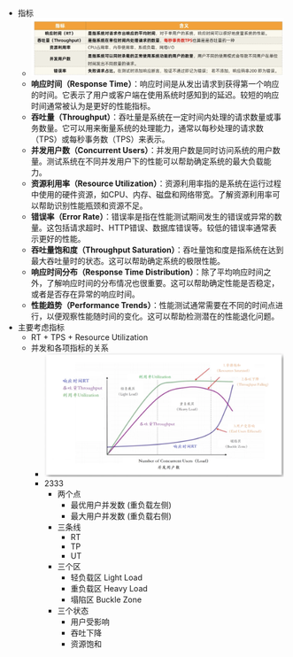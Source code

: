 - 指标
	- ![image.png](../assets/image_1695352214663_0.png)
	- **响应时间（Response Time）**：响应时间是从发出请求到获得第一个响应的时间。它表示了用户或客户端在使用系统时感知到的延迟。较短的响应时间通常被认为是更好的性能指标。
	- **吞吐量（Throughput）**：吞吐量是系统在一定时间内处理的请求数量或事务数量。它可以用来衡量系统的处理能力，通常以每秒处理的请求数（TPS）或每秒事务数（TPS）来表示。
	- **并发用户数（Concurrent Users）**：并发用户数是同时访问系统的用户数量。测试系统在不同并发用户下的性能可以帮助确定系统的最大负载能力。
	- **资源利用率（Resource Utilization）**：资源利用率指的是系统在运行过程中使用的硬件资源，如CPU、内存、磁盘和网络带宽。了解资源利用率可以帮助识别性能瓶颈和资源不足。
	- **错误率（Error Rate）**：错误率是指在性能测试期间发生的错误或异常的数量。这包括请求超时、HTTP错误、数据库错误等。较低的错误率通常表示更好的性能。
	- **吞吐量饱和度（Throughput Saturation）**：吞吐量饱和度是指系统在达到最大吞吐量时的状态。这可以帮助确定系统的极限性能。
	- **响应时间分布（Response Time Distribution）**：除了平均响应时间之外，了解响应时间的分布情况也很重要。这可以帮助确定性能是否稳定，或者是否存在异常的响应时间。
	- **性能趋势（Performance Trends）**：性能测试通常需要在不同的时间点进行，以便观察性能随时间的变化。这可以帮助检测潜在的性能退化问题。
- 主要考虑指标
	- RT + TPS + Resource Utilization
	- 并发和各项指标的关系
		- ![image.png](../assets/image_1695352959853_0.png)
		- 2333
			- 两个点
				- 最优用户并发数 (重负载左侧)
				- 最大用户并发数 (重负载右侧)
			- 三条线
				- RT
				- TP
				- UT
			- 三个区
				- 轻负载区 Light Load
				- 重负载区 Heavy Load
				- 塌陷区 Buckle Zone
			- 三个状态
				- 用户受影响
				- 吞吐下降
				- 资源饱和